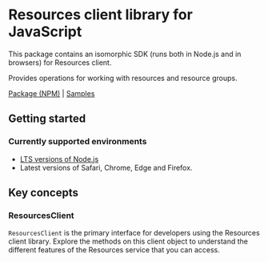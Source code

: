 # Resources client library for JavaScript

This package contains an isomorphic SDK (runs both in Node.js and in browsers) for Resources client.

Provides operations for working with resources and resource groups.

[Package (NPM)](https://www.npmjs.com/package/@msinternal/resources) |
[Samples](https://github.com/Azure-Samples/azure-samples-js-management)

## Getting started

### Currently supported environments

- [LTS versions of Node.js](https://nodejs.org/about/releases/)
- Latest versions of Safari, Chrome, Edge and Firefox.




## Key concepts

### ResourcesClient

`ResourcesClient` is the primary interface for developers using the Resources client library. Explore the methods on this client object to understand the different features of the Resources service that you can access.

